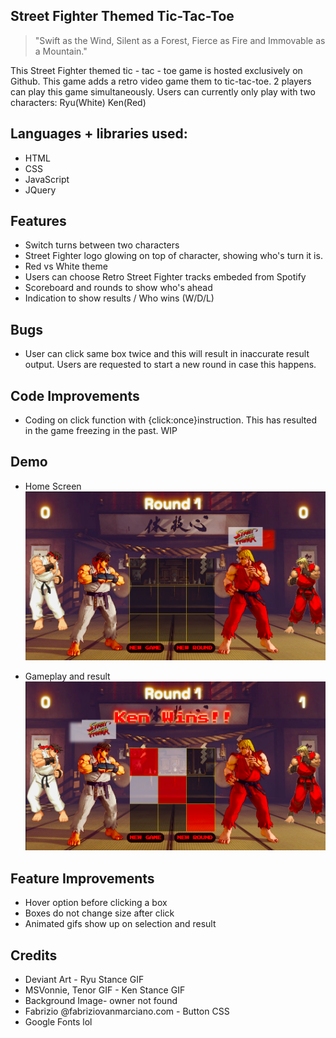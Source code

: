 Street Fighter Themed Tic-Tac-Toe
-------------
>"Swift as the Wind, Silent as a Forest, Fierce as Fire and Immovable as a Mountain."

This Street Fighter themed tic - tac - toe game is hosted exclusively on Github. This game adds a retro video game them to tic-tac-toe. 
2 players can play this game simultaneously. 
Users can currently only play with two characters:
Ryu(White)
Ken(Red)

## Languages + libraries used:
- HTML
- CSS
- JavaScript
- JQuery

## Features
- Switch turns between two characters
- Street Fighter logo glowing on top of character, showing who's turn it is.
- Red vs White theme
- Users can choose Retro Street Fighter tracks embeded from Spotify
- Scoreboard and rounds to show who's ahead
- Indication to show results / Who wins (W/D/L)

## Bugs
- User can click same box twice and this will result in inaccurate result output. Users are requested to start a new round in case this happens.

## Code Improvements
- Coding on click function with {click:once}instruction. This has resulted in the game freezing in the past. WIP


## Demo
- Home Screen![Alt text](/images/Screen%20Shot%202022-07-08%20at%209.59.37%20AM.png   "Optional Title")

- Gameplay and result ![Alt text](/images/Screen%20Shot%202022-07-08%20at%2010.05.44%20AM.png "Optional Title")


## Feature Improvements
- Hover option before clicking a box
- Boxes do not change size after click
- Animated gifs show up on selection and result

## Credits
- Deviant Art - Ryu Stance GIF
- MSVonnie, Tenor GIF - Ken Stance GIF
- Background Image- owner not found
- Fabrizio @fabriziovanmarciano.com - Button CSS
- Google Fonts lol

